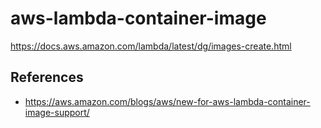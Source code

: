 # aws-lambda-container-image
https://docs.aws.amazon.com/lambda/latest/dg/images-create.html

## References
* https://aws.amazon.com/blogs/aws/new-for-aws-lambda-container-image-support/